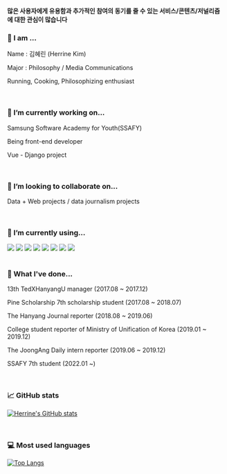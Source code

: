 <!--
**HerrineKim/HerrineKim** is a ✨ _special_ ✨ repository because its `README.md` (this file) appears on your GitHub profile.

Here are some ideas to get you started:

- 🔭 I’m currently working on ...
- 🌱 I’m currently learning ...
- 👯 I’m looking to collaborate on ...
- 🤔 I’m looking for help with ...
- 💬 Ask me about ...
- 📫 How to reach me: ...
- 😄 Pronouns: ...
- ⚡ Fun fact: ...
-->

<!-- ![header](https://capsule-render.vercel.app/api?type=rect&color=5D8BF4&height=200&section=header&text=김혜린%20金惠潾%20Herrine%20Kim&fontSize=50) -->

**많은 사용자에게 유용함과 추가적인 참여의 동기를 줄 수 있는 서비스/콘텐츠/저널리즘에 대한 관심이 많습니다**

### 👧 I am ...

<p>Name  : 김혜린 (Herrine Kim)</p>
<p>Major : Philosophy / Media Communications</p>
<p>Running, Cooking, Philosophizing enthusiast</p>

<br>

### 🔭 I’m currently working on...

<p>Samsung Software Academy for Youth(SSAFY)</p>
<p>Being front-end developer</p>
<p>Vue - Django project</p>

<br>

### 👯 I’m looking to collaborate on...

<p>Data + Web projects / data journalism projects</p>

<br>

### 🌱 I’m currently using...

<span>
 <img src="https://img.shields.io/badge/python-3776AB?style=for-the-badge&logo=python&logoColor=white">
 <img src="https://img.shields.io/badge/javascript-F7DF1E?style=for-the-badge&logo=javascript&logoColor=black">
 <img src="https://img.shields.io/badge/react-61DAFB?style=for-the-badge&logo=react&logoColor=black">
 <img src="https://img.shields.io/badge/vue.js-4FC08D?style=for-the-badge&logo=vue.js&logoColor=white">
 <img src="https://img.shields.io/badge/html-E34F26?style=for-the-badge&logo=html5&logoColor=white">
 <img src="https://img.shields.io/badge/css-1572B6?style=for-the-badge&logo=css3&logoColor=white">
 <img src="https://img.shields.io/badge/bootstrap-7952B3?style=for-the-badge&logo=bootstrap&logoColor=white">
 <img src="https://img.shields.io/badge/django-092E20?style=for-the-badge&logo=django&logoColor=white">
</span>

<br>
<br>

### 📘 What I've done...

<p>13th TedXHanyangU manager                                    (2017.08 ~ 2017.12)</p>

<p>Pine Scholarship 7th scholarship student                     (2017.08 ~ 2018.07)</p>

<p>The Hanyang Journal reporter                                 (2018.08 ~ 2019.06)</p>

<p>College student reporter of Ministry of Unification of Korea (2019.01 ~ 2019.12)</p>

<p>The JoongAng Daily intern reporter                           (2019.06 ~ 2019.12)</p>

<p>SSAFY 7th student                                            (2022.01 ~)</p>

<br>

### 📈 GitHub stats

[![Herrine's GitHub stats](https://github-readme-stats.vercel.app/api?username=HerrineKim)](https://github.com/HerrineKim/github-readme-stats)

<br>

### 💻 Most used languages

[![Top Langs](https://github-readme-stats.vercel.app/api/top-langs/?username=HerrineKim)](https://github.com/HerrineKim/github-readme-stats)
